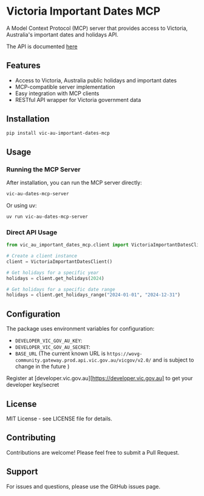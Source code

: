 # Victoria Important Dates MCP

A Model Context Protocol (MCP) server that provides access to Victoria, Australia's important dates and holidays API.

The API is documented [here](https://www.developer.vic.gov.au/index.php?option=com_apiportal&view=apitester&usage=api&apitab=tests&apiName=Victorian+Government+-+Important+Dates+API&apiId=65c5cce0-efcb-4dba-bdde-f391d3a35dc2&managerId=1&type=rest&apiVersion=2.0.0&Itemid=153&swaggerVersion=2.0) 

## Features

- Access to Victoria, Australia public holidays and important dates
- MCP-compatible server implementation
- Easy integration with MCP clients
- RESTful API wrapper for Victoria government data

## Installation

```bash
pip install vic-au-important-dates-mcp
```

## Usage

### Running the MCP Server

After installation, you can run the MCP server directly:

```bash
vic-au-dates-mcp-server
```

Or using uv:

```bash
uv run vic-au-dates-mcp-server
```


### Direct API Usage

```python
from vic_au_important_dates_mcp.client import VictoriaImportantDatesClient

# Create a client instance
client = VictoriaImportantDatesClient()

# Get holidays for a specific year
holidays = client.get_holidays(2024)

# Get holidays for a specific date range
holidays = client.get_holidays_range("2024-01-01", "2024-12-31")
```

## Configuration

The package uses environment variables for configuration:

- `DEVELOPER_VIC_GOV_AU_KEY`: 
- `DEVELOPER_VIC_GOV_AU_SECRET`: 
- `BASE_URL` (The current known URL is `https://wovg-community.gateway.prod.api.vic.gov.au/vicgov/v2.0/` and is subject to change in the future )

Register at [developer.vic.gov.au][https://developer.vic.gov.au] to get your developer key/secret


## License

MIT License - see LICENSE file for details.

## Contributing

Contributions are welcome! Please feel free to submit a Pull Request.

## Support

For issues and questions, please use the GitHub issues page.
